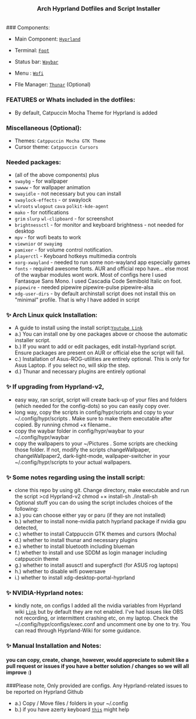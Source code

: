 <br>
<h3 align = "center"> Arch Hyprland Dotfiles and Script Installer</h3>
<br>
### Components:

- Main Component: [`Hyprland`](https://github.com/hyprwm/Hyprland)
 
- Terminal: [`Foot`](https://github.com/r-c-f/foot)
 
- Status bar: [`Waybar`](https://github.com/Alexays/Waybar)
 
- Menu : [`Wofi`](https://hg.sr.ht/~scoopta/wofi)

- FIle Manager: [`Thunar`](https://docs.xfce.org/xfce/thunar/start) (Optional)

### FEATURES or Whats included in the dotfiles:
-  By default, Catpuccin Mocha Theme for Hyprland is added

### Miscellaneous (Optional):
-  Themes: `Catppuccin Mocha GTK Theme`
-  Cursor theme: `Catppuccin Cursors`

### Needed packages:
- (all of the above components) plus
- `swaybg` - for wallpaper
- `swwww` - for wallpaper animation
- `swayidle` - not necessary but you can install
- `swaylock-effects` - or swaylock
- `wlroots` `wlogout` `cava` `polkit-kde-agent`
- `mako` - for notifications
- `grim` `slurp` `wl-clipboard` - for screenshot
- `brightnessctl`  - for monitor and keyboard brightness - not needed for desktop
- `mpv` - for wofi beats to work
- `viewnior` or `swayimg`  
- `pamixer` - for volume control notification. 
- `playerctl` - Keyboard hotkeys multimedia controls
- `xorg-xwayland` - needed to run some non-wayland app especially games
- `fonts` - required awesome fonts. AUR and official repo have... else most of the waybar modules wont work. Most of configs here I used Fantasque Sans Mono. I used Cascadia Code Semibold Italic on foot.
- `pipewire` - needed pipewire pipewire-pulse pipewire-alsa
- `xdg-user-dirs` - by default archinstall script does not install this on "minimal" profile. That is why I have added in script

### ✨ Arch Linux quick Installation:
- A guide to install using the install script:[`Youtube Link`](https://youtu.be/sgDJnaMgtY0) 
- a.) You can install one by one packages above or choose the automatic installer script.
- b.) If you want to add or edit packages, edit install-hyprland script. Ensure packages are present on AUR or official else the script will fail.
- c.) Installation of Asus-ROG-utilities are entirely optional. This is only for Asus Laptop. if you select no, will skip the step.
- d.) Thunar and necessary plugins are entirely optional

### ✨ If upgrading from Hyprland-v2, 
- easy way, ran script, script will create back-up of your files and folders (which needed for the config-dots) so you can easily copy over.
- long way, copy the scripts in config/hypr/scripts and copy to your ~/.config/hypr/scripts . Make sure to make them executable after copied. By running chmod +x filename..
- copy the waybar folder in config/hypr/waybar to your ~/.config/hypr/waybar
- copy the wallpapers to your ~/Pictures . Some scripts are checking those folder. If not, modify the scripts changeWallpaper, changeWallpaper2, dark-light-mode, wallpaper-switcher in your ~/.config/hypr/scripts to your actual wallpapers.

### ✨ Some notes regarding using the install script:
- clone this repo by using git. Change directory, make executable and run the script >cd Hyprland-v2 chmod +× install-sh ./install-sh
- Optional stuff you can do using the script includes choices of the following:
-   a.) you can choose either yay or paru (if they are not installed)
-   b.) whether to install none-nvidia patch hyprland package if nvidia gpu detected, 
-   c.) whether to install Catppuccin GTK themes and cursors (Mocha)
-   d.) whether to install thunar and necessary plugins
-   e.) whether to install bluetooth including blueman
-   f.) whether to install and use SDDM as login manager including catppuccin theme
-   g.) whether to install asusctl and supergfxctl (for ASUS rog laptops)
-   h.) whether to disable wifi powersave
-   i.) whether to install xdg-desktop-portal-hyprland

### ✨ NVIDIA-Hyprland notes:
- kindly note, on configs I added all the nvidia variables from Hyprland wiki [`Link`](https://wiki.hyprland.org/Nvidia/) but by default they are not enabled. I've had issues like OBS not recording, or intermittent crashing etc, on my laptop. Check the ~/.config/hypr/configs/exec.conf and uncomment one by one to try. You can read through Hyprland-Wiki for some guidance.

### ✨ Manual Installation and Notes: 
#### you can copy, create, change, however, would appreciate to submit like a pull request or issues if you have a better solution / changes so we will all improve :)

###Please note, Only provided are configs. Any Hyprland-related issues to be reported on Hyprland Github
- a.) Copy / Move files / folders in your ~/.config
- b.) if you have azerty keyboard [`this`](https://github.com/swaywm/sway/issues/1460?fbclid=IwAR1C8VcY_wWbGhXvT-5ApjJCQuJoJzhOVor6o5fdn0Nj1c6bD9JXoQAPQIg) might help

